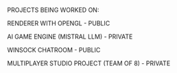 PROJECTS BEING WORKED ON:

RENDERER WITH OPENGL - PUBLIC

AI GAME ENGINE (MISTRAL LLM) - PRIVATE

WINSOCK CHATROOM - PUBLIC

MULTIPLAYER STUDIO PROJECT (TEAM OF 8) - PRIVATE
